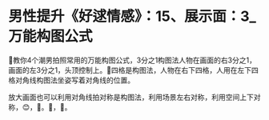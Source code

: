 # 男性提升《好逑情感》：15、展示面：3_万能构图公式

🎼教你4个潮男拍照常用的万能构图公式，3分之1构图法人物在画面的右3分之1，画面的左3分之1，头顶控制上。🎼四格是构图法，人物在右下四格，人用在左下四格对角线构图法坐姿写着对角线的位置。

放大画面也可以利用对角线拍对称是构图法，利用场景左右对称，利用空间上下对称，😊，🎼。🎼，🎼。